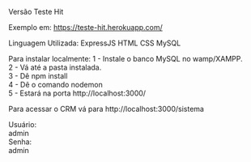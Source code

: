 Versão Teste Hit

Exemplo em:
https://teste-hit.herokuapp.com/

Linguagem Utilizada:
ExpressJS
HTML
CSS
MySQL

Para instalar localmente:
1 - Instale o banco MySQL no wamp/XAMPP.<br>
2 - Vá até a pasta instalada.<br>
3 - Dê npm install <br>
4 - Dê o comando nodemon <br>
5 - Estará na porta http://localhost:3000/

Para acessar o CRM vá para http://localhost:3000/sistema

Usuário:<br>
admin <br>
Senha:<br>
admin


